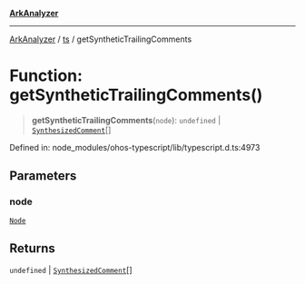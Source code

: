 [**ArkAnalyzer**](../../../../README.md)

***

[ArkAnalyzer](../../../../globals.md) / [ts](../README.md) / getSyntheticTrailingComments

# Function: getSyntheticTrailingComments()

> **getSyntheticTrailingComments**(`node`): `undefined` \| [`SynthesizedComment`](../interfaces/SynthesizedComment.md)[]

Defined in: node\_modules/ohos-typescript/lib/typescript.d.ts:4973

## Parameters

### node

[`Node`](../interfaces/Node.md)

## Returns

`undefined` \| [`SynthesizedComment`](../interfaces/SynthesizedComment.md)[]
